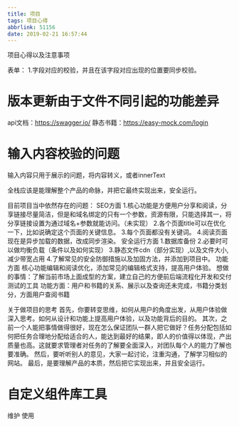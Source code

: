 ```yaml
---
title: 项目
tags: 项目心得
abbrlink: 51156
date: 2019-02-21 16:57:44
---
```


项目心得以及注意事项

<!-- more -->

表单：
1.字段对应的校验，并且在该字段对应出现的位置要同步校验。

# 版本更新由于文件不同引起的功能差异
api文档：https://swagger.io/
静态书籍：https://easy-mock.com/login

# 输入内容校验的问题

输入内容只用于展示的问题，将内容转义，或者innerText

全栈应该是能理解整个产品的命脉，并把它最终实现出来，安全运行。


目前项目当中依然存在的问题：
SEO方面
 1.核心功能是方便用户分享和阅读，分享链接尽量简洁，但是和域名绑定的只有一个参数，资源有限，只能选择其一，将分享链接设置为通过域名+参数就能访问。（未实现）
 2.各个页面title可以在优化一下，比如说确定这个页面的关键信息。
 3.每个页面都没有关键词。
 4.阅读页面现在是异步加载的数据，改成同步渲染。
安全运行方面
 1.数据库备份
 2.必要时可以做均衡负载（条件以及如何实现）
 3.静态文件cdn（部分实现）,以及文件大小,减少带宽占用
 4.了解常见的安全防御措施以及加固方法，并添加到项目中。
功能方面
 核心功能编辑和阅读优化，添加常见的编辑格式支持，提高用户体验。
想做的事情：了解当前市场上面成型的方案，建立自己的方便前后端流程化开发和交付测试的工具
功能方面：用户和书籍的关系、展示以及查询还未完成，书籍分类划分，方面用户查阅书籍


关于做项目的思考
首先，你要转变思维，如何从用户的角度出发，从用户体验做深入思考。如何从设计和功能上提高用户体验，以及功能背后的目的。
其次，之前一个人能把事情做得很好，现在怎么保证团队一群人把它做好？任务分配包括如何把任务合理地分配给适合的人，能达到最好的结果，即人的价值得以体现，产出质量也高。这就要求管理者对任务的了解要全面深入，对团队每个人的能力了解也要准确。
然后，要听听别人的意见，大家一起讨论，注重沟通，了解学习相似的网站。
最后，是要理解产品的本质，然后把它实现出来，并且安全运行。


# 自定义组件库工具

维护
使用

